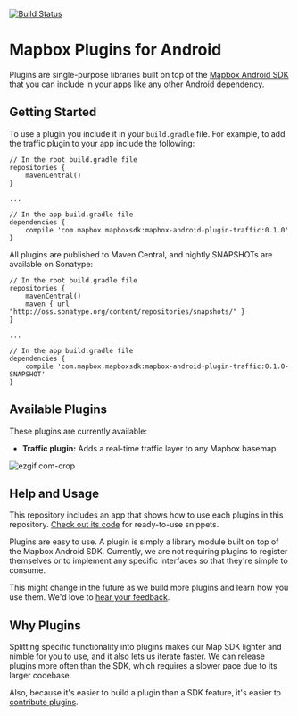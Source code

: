 [![Build Status](https://www.bitrise.io/app/a3a5f64a6d4a78c3.svg?token=RJY5I160EZSKZr1e0KgLrw&branch=master)](https://www.bitrise.io/app/a3a5f64a6d4a78c3)

# Mapbox Plugins for Android

Plugins are single-purpose libraries built on top of the [Mapbox Android SDK](https://www.mapbox.com/android-sdk/) that you can include in your apps like any other Android dependency.

## Getting Started

To use a plugin you include it in your `build.gradle` file. For example, to add the traffic plugin to your app include the following:

```
// In the root build.gradle file
repositories {
    mavenCentral()
}

...

// In the app build.gradle file
dependencies {
    compile 'com.mapbox.mapboxsdk:mapbox-android-plugin-traffic:0.1.0'
}
```

All plugins are published to Maven Central, and nightly SNAPSHOTs are available on Sonatype:

```
// In the root build.gradle file
repositories {
    mavenCentral()
    maven { url "http://oss.sonatype.org/content/repositories/snapshots/" }
}

...

// In the app build.gradle file
dependencies {
    compile 'com.mapbox.mapboxsdk:mapbox-android-plugin-traffic:0.1.0-SNAPSHOT'
}
```

## Available Plugins

These plugins are currently available:

* **Traffic plugin:** Adds a real-time traffic layer to any Mapbox basemap.

![ezgif com-crop](https://cloud.githubusercontent.com/assets/4394910/24972279/bf88b170-1f6f-11e7-8638-6afe08369d9d.gif)

## Help and Usage

This repository includes an app that shows how to use each plugins in this repository. [Check out its code](https://github.com/mapbox/mapbox-plugins-android/tree/master/plugins/app/src/main/java/com/mapbox/mapboxsdk/plugins/testapp) for ready-to-use snippets.

Plugins are easy to use. A plugin is simply a library module built on top of the Mapbox Android SDK. Currently, we are not requiring plugins to register themselves or to implement any specific interfaces so that they're simple to consume.

This might change in the future as we build more plugins and learn how you use them. We'd love to [hear your feedback](https://github.com/mapbox/mapbox-plugins-android/issues).

## Why Plugins

Splitting specific functionality into plugins makes our Map SDK lighter and nimble for you to use, and it also lets us iterate faster. We can release plugins more often than the SDK, which requires a slower pace due to its larger codebase.

Also, because it's easier to build a plugin than a SDK feature, it's easier to [contribute plugins](https://github.com/mapbox/mapbox-plugins-android#contributing).

